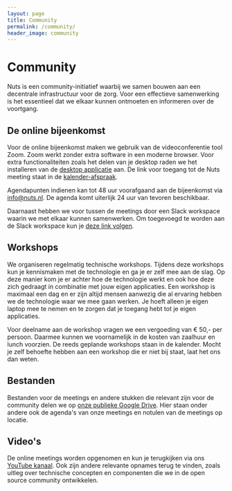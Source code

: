 ```yaml
---
layout: page
title: Community
permalink: /community/
header_image: community
---
```


# Community

Nuts is een community-initiatief waarbij we samen bouwen aan een decentrale
infrastructuur voor de zorg. Voor een effectieve samenwerking is het essentieel
dat we elkaar kunnen ontmoeten en informeren over de voortgang.

## De online bijeenkomst

Voor de online bijeenkomst maken we gebruik van de videoconferentie tool Zoom.
Zoom werkt zonder extra software in een moderne browser. Voor extra
functionaliteiten zoals het delen van je desktop raden we het installeren van de
[desktop applicatie](https://zoom.us/download) aan. De link voor toegang tot de
Nuts meeting staat in de [kalender-afspraak](/kalender).

Agendapunten indienen kan tot 48 uur voorafgaand aan de bijeenkomst via
[info@nuts.nl](mailto:info@nuts.nl). De agenda komt uiterlijk 24 uur van tevoren
beschikbaar.

Daarnaast hebben we voor tussen de meetings door een Slack workspace waarin we
met elkaar kunnen samenwerken. Om toegevoegd te worden aan de Slack workspace
kun je [deze link volgen](https://join.slack.com/t/nuts-foundation/shared_invite/zt-1qfkrwpm9-RXREwsmXGpp0bGbONOIx6g).

## Workshops

We organiseren regelmatig technische workshops. Tijdens deze workshops kun je
kennismaken met de technologie en ga je er zelf mee aan de slag. Op deze manier
kom je er achter hoe de technologie werkt en ook hoe deze zich gedraagt in
combinatie met jouw eigen applicaties. Een workshop is maximaal een dag en er
zijn altijd mensen aanwezig die al ervaring hebben we de technologie waar we mee
gaan werken. Je hoeft alleen je eigen laptop mee te nemen en te zorgen dat je
toegang hebt tot je eigen applicaties.

Voor deelname aan de workshop vragen we een vergoeding van € 50,- per persoon.
Daarmee kunnen we voornamelijk in de kosten van zaalhuur en lunch voorzien. De
reeds geplande workshops staan in de kalender. Mocht je zelf behoefte hebben aan
een workshop die er niet bij staat, laat het ons dan weten.

## Bestanden

Bestanden voor de meetings en andere stukken die relevant zijn voor de community
delen we op [onze publieke Google
Drive](https://drive.google.com/drive/folders/1Cu-vC70UqXeJ4fFQm4ls8R8RHMBuJeom?usp=sharing).
Hier staan onder andere ook de agenda's van onze meetings en notulen van de
meetings op locatie.

## Video's

De online meetings worden opgenomen en kun je terugkijken via ons [YouTube
kanaal](https://www.youtube.com/channel/UCJtbrUe2TphkzDi2lPY5yYQ). Ook zijn
andere relevante opnames terug te vinden, zoals uitleg over technische concepten
en componenten die we in de open source community ontwikkelen.
